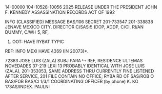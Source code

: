 14-00000
104-10528-10056
2025 RELEASE UNDER THE PRESIDENT JOHN F. KENNEDY ASSASSINATION RECORDS ACT OF 1992

INFO
(CLASSIFIED)
MESSAGE
BAS/106
SECRET
201-733547
201-338838
JENAVE
MEXICO CITY.
DIRECTOR
C/SAS:5
(DOP, ADDP, C/CI, RI/AN DUMMY, C/WH 5, RF,

1.  OOT: HAVE
RYBAT TYPIC

REF: INFO MEXI
HAVE 4369 (IN 20073)*.

72383
JOSE LUIS (ZALA) SUBJ PARA ↳ REF, RESIDENCE ULTEMAS NOVEDADES
37-219 LEXI 13 PROBABLY IDENTICAL WITH JOSE LUIS (ZALA), 201-353053, SAME
ADDRESS THRU CURRENTLY FINE LISTENED AFTER SERVICE, 201 FILE CONTAIN
NO OFFICE;
RYBA
RD OF
SAS/ROB O
BAS/FOB
BAS/CI
1/3/1
COORDINATING OFFICER
(by phone)
K. KO
173AS/INDEX.
PAULNI
